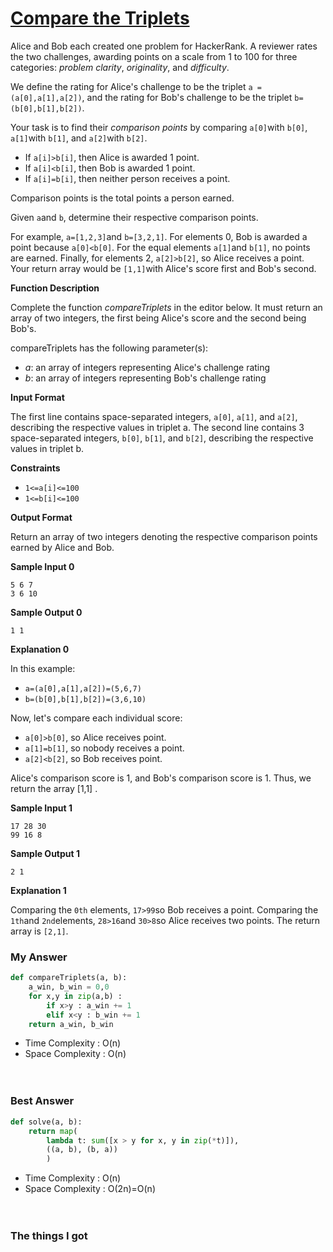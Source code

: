 # [Compare the Triplets](https://www.hackerrank.com/challenges/compare-the-triplets/problem)

Alice and Bob each created one problem for HackerRank. A reviewer rates the two challenges, awarding points on a scale from 1 to 100 for three categories: *problem clarity*, *originality*, and *difficulty*.

We define the rating for Alice's challenge to be the triplet `a = (a[0],a[1],a[2])`, and the rating for Bob's challenge to be the triplet `b=(b[0],b[1],b[2])`.

Your task is to find their *comparison points* by comparing `a[0]`with `b[0]`, `a[1]`with `b[1]`, and `a[2]`with `b[2]`.

- If `a[i]>b[i]`, then Alice is awarded 1 point.
- If `a[i]<b[i]`, then Bob is awarded 1 point.
- If `a[i]=b[i]`, then neither person receives a point.

Comparison points is the total points a person earned.

Given `a`and `b`, determine their respective comparison points.

For example, `a=[1,2,3]`and `b=[3,2,1]`. For elements 0, Bob is awarded a point because `a[0]<b[0]`. For the equal elements `a[1]`and `b[1]`, no points are earned. Finally, for elements 2, `a[2]>b[2]`, so Alice receives a point. Your return array would be `[1,1]`with Alice's score first and Bob's second.

**Function Description**

Complete the function *compareTriplets* in the editor below. It must return an array of two integers, the first being Alice's score and the second being Bob's.

compareTriplets has the following parameter(s):

- *a*: an array of integers representing Alice's challenge rating
- *b*: an array of integers representing Bob's challenge rating

**Input Format**

The first line contains space-separated integers, `a[0]`, `a[1]`, and `a[2]`, describing the respective values in triplet a.
The second line contains 3 space-separated integers, `b[0]`, `b[1]`, and `b[2]`, describing the respective values in triplet b.

**Constraints**

- `1<=a[i]<=100`
- `1<=b[i]<=100`

**Output Format**

Return an array of two integers denoting the respective comparison points earned by Alice and Bob.

**Sample Input 0**

```
5 6 7
3 6 10
```

**Sample Output 0**

```
1 1
```

**Explanation 0**

In this example:

- `a=(a[0],a[1],a[2])=(5,6,7)`
- `b=(b[0],b[1],b[2])=(3,6,10)`

Now, let's compare each individual score:

- `a[0]>b[0]`, so Alice receives point.
- `a[1]=b[1]`, so nobody receives a point.
- `a[2]<b[2]`, so Bob receives point.

Alice's comparison score is 1, and Bob's comparison score is 1. Thus, we return the array [1,1] .

**Sample Input 1**

```
17 28 30
99 16 8
```

**Sample Output 1**

```
2 1
```

**Explanation 1**

Comparing the `0th` elements, `17>99`so Bob receives a point.
Comparing the `1th`and `2nd`elements, `28>16`and `30>8`so Alice receives two points.
The return array is `[2,1]`.



### My Answer

```python
def compareTriplets(a, b):
    a_win, b_win = 0,0
    for x,y in zip(a,b) :
        if x>y : a_win += 1
        elif x<y : b_win += 1
    return a_win, b_win
```

* Time Complexity : O(n)
* Space Complexity : O(n)

　  

### Best Answer

```python
def solve(a, b):
    return map(
        lambda t: sum([x > y for x, y in zip(*t)]), 
        ((a, b), (b, a))
        )
```

* Time Complexity : O(n)
* Space Complexity : O(2n)=O(n)

　  

### The things I got

